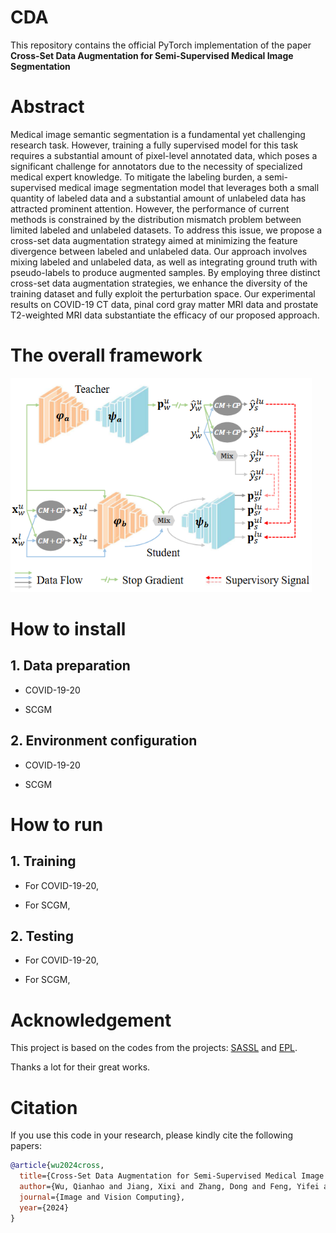 # CDA
This repository contains the official PyTorch implementation of the paper **Cross-Set Data Augmentation for Semi-Supervised Medical Image Segmentation**

# Abstract
Medical image semantic segmentation is a fundamental yet challenging research task. However, training a fully supervised model for this task requires a substantial amount of pixel-level annotated data, which poses a significant challenge for annotators due to the necessity of specialized medical expert knowledge. To mitigate the labeling burden, a semi-supervised medical image segmentation model that leverages both a small quantity of labeled data and a substantial amount of unlabeled data has attracted prominent attention. However, the performance of current methods is constrained by the distribution mismatch problem between limited labeled and unlabeled datasets. To address this issue, we propose a cross-set data augmentation strategy aimed at minimizing the feature divergence between labeled and unlabeled data. Our approach involves mixing labeled and unlabeled data, as well as integrating ground truth with pseudo-labels to produce augmented samples. By employing three distinct cross-set data augmentation strategies, we enhance the diversity of the training dataset and fully exploit the perturbation space. Our experimental results on COVID-19 CT data, pinal cord gray matter MRI data and prostate T2-weighted MRI data substantiate the efficacy of our proposed approach.

# The overall framework
<img src="https://raw.githubusercontent.com/wqhIris/CDA/master/framework.png" width="482" height="343" alt="framework">

# How to install
## 1. Data preparation
- COVID-19-20 

- SCGM

## 2. Environment configuration
- COVID-19-20 

- SCGM

# How to run
## 1. Training
- For COVID-19-20,

- For SCGM,

## 2. Testing
- For COVID-19-20,

- For SCGM,

# Acknowledgement
This project is based on the codes from the projects: [SASSL](https://github.com/FeiLyu/SASSL/) and [EPL](https://github.com/XMed-Lab/EPL_SemiDG).

Thanks a lot for their great works.

# Citation
If you use this code in your research, please kindly cite the following papers:

```bibtex
@article{wu2024cross,
  title={Cross-Set Data Augmentation for Semi-Supervised Medical Image Segmentation},
  author={Wu, Qianhao and Jiang, Xixi and Zhang, Dong and Feng, Yifei and Tang, Jinhu},
  journal={Image and Vision Computing},
  year={2024}
}



